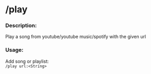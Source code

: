 # /play

### Description:
Play a song from youtube/youtube music/spotify with the given url<br>

### Usage:
Add song or playlist:<br>
`/play url:<String>`